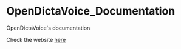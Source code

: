 # OpenDictaVoice_Documentation
OpenDictaVoice's documentation

Check the website [here](https://opendictavoice.github.io/OpenDictaVoice_Documentation/)
